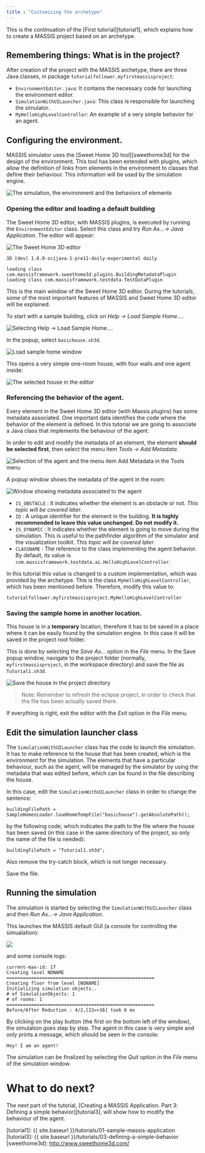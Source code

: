 ```yaml
---
title : "Customizing the archetype"
---
```


This is the continuation of the [First tutorial][tutorial1], which explains how to create a MASSIS project based on an archetype.

## Remembering things: What is in the project?

After creation of the project with the MASSIS archetype, there are three Java classes, in package `tutorialfollower.myfirstmassisproject`:

- `EnvironmentEditor.java`: It contains the necessary code for launching the environment editor.
- `SimulationWithUILauncher.java`: This class is responsible for launching the simulator.
- `MyHelloHighLevelController`: An example of a very simple behavior for an agent.


## Configuring the environment.

MASSIS simulator uses the [Sweet Home 3D tool][sweethome3d] for the design of the environment. This tool has been extended with plugins, which allow the definition of links from elements in the environment to classes that define their behaviour. This information will be used by the simulation engine.

![The simulation, the environment and the behaviors of elements](http://i.imgur.com/z3aw4bl.png)

### Opening the editor and loading a default building

The Sweet Home 3D editor, with MASSIS plugins, is executed by running the `EnvironmentEditor` class. Select this class and try _Run As...-> Java Application_. The editor will appear:

![The Sweet Home 3D editor](http://i.imgur.com/pW8lgjG.png)

```
3D [dev] 1.6.0-scijava-1-pre11-daily-experimental daily

loading class com.massisframework.sweethome3d.plugins.BuildingMetadataPlugin
loading class com.massisframework.testdata.TestDataPlugin
```

This is the main window of the Sweet Home 3D editor. During the tutorials, some of the most important features of MASSIS and Sweet Home 3D editor will be explained. 

To start with a sample building, click on _Help -> Load Sample Home..._.

![Selecting Help -> Load Sample Home....](http://i.imgur.com/l9umHvv.png)

In the popup, select `basichouse.sh3d`.

![Load sample home window](http://i.imgur.com/7AnSp7i.png)

This opens a very simple one-room house, with four walls and one agent inside:

![The selected house in the editor](http://i.imgur.com/mqORvHr.png)

### Referencing the behavior of the agent.

Every element in the Sweet Home 3D editor (with Massis plugins) has some  metadata associated. One important data identifies the code where the behavior of the element is defined. In this tutorial we are going to associate a Java class that implements the behaviour of the agent.

In order to edit and modify the metadata of an element, the element **should be selected first**, then select the menu item _Tools -> Add Metadata_.

![Selection of the agent and the menu item Add Metadata in the Tools menu](http://i.imgur.com/mQZIAAp.png)

A popup window shows the metadata of the agent in the room:

![Window showing metadata associated to the agent](http://i.imgur.com/UF4NV2m.png)

- `IS_OBSTACLE` : It indicates whether the element is an obstacle or not. _This topic will be covered later_.
- `ID` : A unique identifier for the element in the building. **It is highly recommended to leave this value unchanged. Do not modify it.**
- `IS_DYNAMIC` : It indicates whether the element is going to move during the simulation. This is useful to the pathfinder algorithm of the simulator and the visualization toolkit. _This topic will be covered later_.
- `CLASSNAME` : The reference to the class implementing the agent behavior. By default, its value is `com.massisframework.testdata.ai.HelloHighLevelController`. 

In this tutorial this value is changed to a custom implementation, which was provided by the archetype. This is the class `MyHelloHighLevelController`, which has been mentioned before. Therefore, modify this value to:
```
tutorialfollower.myfirstmassisproject.MyHelloHighLevelController
```

### Saving the sample home in another location.

This house is in a  **temporary** location, therefore it has to be saved in a place where it can be easily found by the simulation engine. In this case it will be saved in the project root folder.

This is done by selecting the  _Save As..._ option in the _File_ menu. In the Save popup window, navigate to the project folder (normally, `myfirstmassisproject`, in the workspace directory) and save the file as `Tutorial1.sh3d`.

![Save the house in the project directory](http://i.imgur.com/775jxVI.png)

>Note: Remember to refresh the eclipse project, in order to check that the file has been actually saved there.

If everything is right, exit the editor with the _Exit_ option in the _File_ menu.

## Edit the simulation launcher class

The `SimulationWithUILauncher` class has the code to launch the simulation. It has to make reference to the house that has been created, which is the environment for the simulation. The elements that have a particular behaviour, such as the agent, will be managed by the simulator by using the metadata that was edited before, which can be found in the file describing the house.

In this case, edit the `SimulationWithUILauncher` class in order to change the sentence:

```
buildingFilePath = SampleHomesLoader.loadHomeTempFile("basichouse").getAbsolutePath();
```

by the following code, which indicates the path to the file where the house has been saved (in this case in the same directory of the project, so only the name of the file is needed):

```
buildingFilePath = "Tutorial1.sh3d";
```

Also remove the try-catch block, which is not longer necessary. 

Save the file.

## Running the simulation

The simulation is started by selecting the `SimulationWithUILauncher` class and then _Run As...-> Java Application_.

This launches the MASSIS default GUI (a console for controlling the simualation):

![](http://i.imgur.com/kPN5EI7.png)

and some console logs:

```
current-max-id: 17
Creating level NONAME
======================================================
Creating floor from level [NONAME]
Initializing simulation objects..
# of SimulationObjects: 1
# of rooms: 1
======================================================
Before/After Reduction : 4/2,[22=>16] took 6 ms

```

By clicking on the play button (the first on the bottom left of the window), the simulation goes step by step. The agent in this case is very simple and only prints a message, which should be seen in the console:


```
Hey! I am an agent!

```

The simulation can be finalized by selecting the _Quit_ option in the _File_ menu of the simulation window.

# What to do next?

The next part of the tutorial, [Creating a MASSIS Application. Part 3: Defining a simple behavior][tutorial3], will show how to modify the behaviour of the agent. 


[tutorial1]: {{ site.baseurl }}/tutorials/01-sample-massis-application
[tutorial3]: {{ site.baseurl }}/tutorials/03-defining-a-simple-behavior
[sweethome3d]: http://www.sweethome3d.com/
